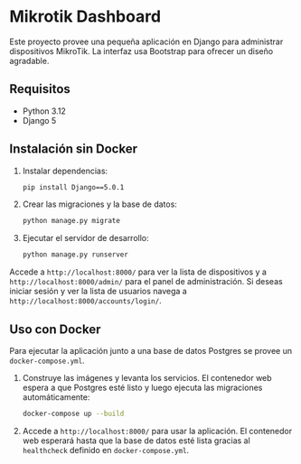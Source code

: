 # Mikrotik Dashboard

Este proyecto provee una pequeña aplicación en Django para administrar dispositivos MikroTik.
La interfaz usa Bootstrap para ofrecer un diseño agradable.

## Requisitos
- Python 3.12
- Django 5

## Instalación sin Docker
1. Instalar dependencias:
   ```bash
   pip install Django==5.0.1
   ```
2. Crear las migraciones y la base de datos:
   ```bash
   python manage.py migrate
   ```
3. Ejecutar el servidor de desarrollo:
   ```bash
   python manage.py runserver
   ```

Accede a `http://localhost:8000/` para ver la lista de dispositivos y a `http://localhost:8000/admin/` para el panel de administración.
Si deseas iniciar sesión y ver la lista de usuarios navega a `http://localhost:8000/accounts/login/`.

## Uso con Docker

Para ejecutar la aplicación junto a una base de datos Postgres se provee un `docker-compose.yml`.


1. Construye las imágenes y levanta los servicios. El contenedor web espera a que Postgres esté listo y luego ejecuta las migraciones automáticamente:
   ```bash
   docker-compose up --build
   ```
2. Accede a `http://localhost:8000/` para usar la aplicación.
   El contenedor web esperará hasta que la base de datos esté lista gracias al `healthcheck` definido en `docker-compose.yml`.


